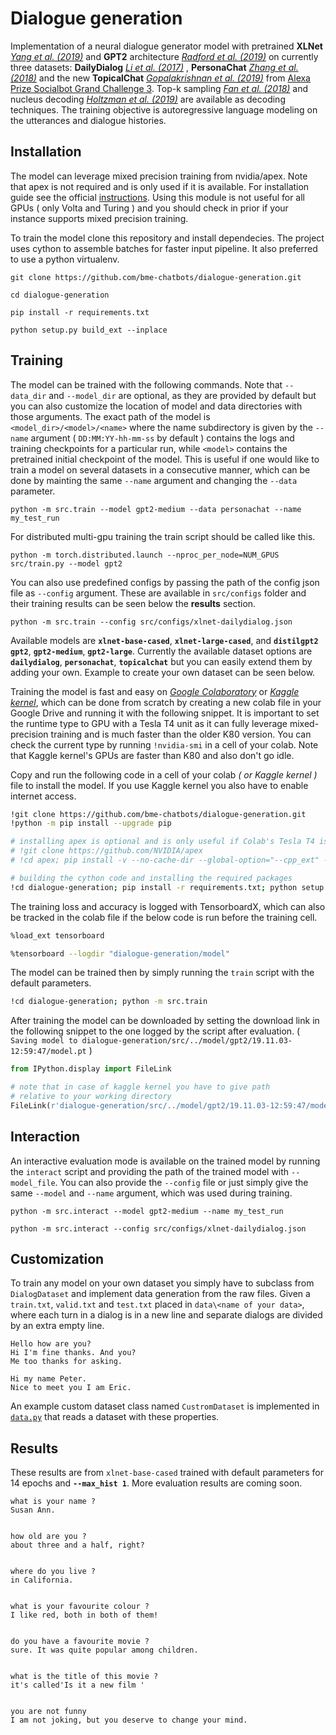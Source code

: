 # Dialogue generation

Implementation of a neural dialogue generator model with pretrained **XLNet**  *[Yang et al. (2019)](https://arxiv.org/pdf/1906.08237.pdf)* and **GPT2** architecture *[Radford et al. (2019)](https://d4mucfpksywv.cloudfront.net/better-language-models/language-models.pdf)* on currently three datasets: **DailyDialog** *[Li et al. (2017)](https://arxiv.org/pdf/1710.03957.pdf)* , **PersonaChat** *[Zhang et al. (2018)](https://arxiv.org/pdf/1801.07243.pdf)* and the new **TopicalChat** *[Gopalakrishnan et al. (2019)](https://m.media-amazon.com/images/G/01/amazon.jobs/3079_Paper._CB1565131710_.pdf)* from [Alexa Prize Socialbot Grand Challenge 3](https://developer.amazon.com/blogs/alexa/post/30dc5515-3b9f-4ec2-8f2a-ac98254625c6/topical-chat-dataset-helps-researchers-address-hard-challenges-in-natural-conversation). Top-k sampling *[Fan et al. (2018)](https://arxiv.org/pdf/1904.09751.pdf)* and nucleus decoding *[Holtzman et al. (2019)](https://arxiv.org/pdf/1904.09751.pdf)* are available as decoding techniques. The training objective is autoregressive language modeling on the utterances and dialogue histories.

## Installation

The model can leverage mixed precision training from nvidia/apex. Note that apex is not required and is only used if it is available. For installation guide see the official [instructions](https://github.com/NVIDIA/apex). Using this module is not useful for all GPUs ( only Volta and Turing ) and you should check in prior if your instance supports mixed precision training.

To train the model clone this repository and install dependecies. The project uses cython to assemble batches for faster input pipeline. It also preferred to use a python virtualenv.

```console
git clone https://github.com/bme-chatbots/dialogue-generation.git

cd dialogue-generation

pip install -r requirements.txt

python setup.py build_ext --inplace
```

## Training

The model can be trained with the following commands. Note that `--data_dir` and `--model_dir` are optional, as they are provided by default but you can also customize the location of model and data directories with those arguments. The exact path of the model is `<model_dir>/<model>/<name>` where the name subdirectory is given by the `--name` argument ( `DD:MM:YY-hh-mm-ss` by default ) contains the logs and training checkpoints for a particular run, while `<model>` contains the pretrained initial checkpoint of the model. This is useful if one would like to train a model on several datasets in a consecutive manner, which can be done by mainting the same `--name` argument and changing the `--data` parameter.

```console
python -m src.train --model gpt2-medium --data personachat --name my_test_run
```

For distributed multi-gpu training the train script should be called like this.

```console
python -m torch.distributed.launch --nproc_per_node=NUM_GPUS src/train.py --model gpt2
```

You can also use predefined configs by passing the path of the config json file as `--config` argument. These are available in `src/configs` folder and their training results can be seen below the **results** section.

```console
python -m src.train --config src/configs/xlnet-dailydialog.json
```

Available models are **`xlnet-base-cased`**, **`xlnet-large-cased`**, and **`distilgpt2`** **`gpt2`**, **`gpt2-medium`**, **`gpt2-large`**. Currently the available dataset options are **`dailydialog`**, **`personachat`**, **`topicalchat`** but you can easily extend them by adding your own. Example to create your own dataset can be seen below.

Training the model is fast and easy on *[Google Colaboratory](https://colab.research.google.com/notebooks/welcome.ipynb)* or *[Kaggle kernel](https://www.kaggle.com/kernels)*, which can be done from scratch by creating a new colab file in your Google Drive and running it with the following snippet. It is important to set the runtime type to GPU with a Tesla T4 unit as it can fully leverage mixed-precision training and is much faster than the older K80 version. You can check the current type by running `!nvidia-smi` in a cell of your colab. Note that Kaggle kernel's GPUs are faster than K80 and also don't go idle.

Copy and run the following code in a cell of your colab *( or Kaggle kernel )* file to install the model. If you use Kaggle kernel you also have to enable internet access.

```bash
!git clone https://github.com/bme-chatbots/dialogue-generation.git
!python -m pip install --upgrade pip

# installing apex is optional and is only useful if Colab's Tesla T4 is used
# !git clone https://github.com/NVIDIA/apex
# !cd apex; pip install -v --no-cache-dir --global-option="--cpp_ext" --global-option="--cuda_ext" .

# building the cython code and installing the required packages
!cd dialogue-generation; pip install -r requirements.txt; python setup.py build_ext --inplace
```

The training loss and accuracy is logged with TensorboardX, which can also be tracked in the colab file if the below code is run before the training cell.

```bash
%load_ext tensorboard
```

```bash
%tensorboard --logdir "dialogue-generation/model"
```

The model can be trained then by simply running the `train` script with the default parameters.

```bash
!cd dialogue-generation; python -m src.train
```

After training the model can be downloaded by setting the download link in the following snippet to the one logged by the script after evaluation. ( `Saving model to dialogue-generation/src/../model/gpt2/19.11.03-12:59:47/model.pt` )

```python
from IPython.display import FileLink

# note that in case of kaggle kernel you have to give path
# relative to your working directory
FileLink(r'dialogue-generation/src/../model/gpt2/19.11.03-12:59:47/model.pt')
```

## Interaction

An interactive evaluation mode is available on the trained model by running the `interact` script and providing the path of the trained model with `--model_file`. You can also provide the `--config` file or just simply give the same `--model` and `--name` argument, which was used during training.

```console
python -m src.interact --model gpt2-medium --name my_test_run
```

```console
python -m src.interact --config src/configs/xlnet-dailydialog.json
```

## Customization

To train any model on your own dataset you simply have to subclass from `DialogDataset` and implement data generation from the raw files. Given a `train.txt`, `valid.txt` and `test.txt` placed in `data\<name of your data>`, where each turn in a dialog is in a new line and separate dialogs are divided by an extra empty line.

```text
Hello how are you?
Hi I'm fine thanks. And you?
Me too thanks for asking.

Hi my name Peter.
Nice to meet you I am Eric.
```

An example custom dataset class named `CustromDataset` is implemented in [`data.py`](https://github.com/bme-chatbots/dialogue-generation/blob/05a140b39bf8fb5b12ebb5f7f9f77e56f38ce752/src/data.py#L954) that reads a dataset with these properties.

## Results

These results are from `xlnet-base-cased` trained with default parameters for 14 epochs and **`--max_hist 1`**. More evaluation results are coming soon.

```text
what is your name ?
Susan Ann.


how old are you ?
about three and a half, right?


where do you live ?
in California.


what is your favourite colour ?
I like red, both in both of them!


do you have a favourite movie ?
sure. It was quite popular among children.


what is the title of this movie ?
it's called'Is it a new film '


you are not funny
I am not joking, but you deserve to change your mind.
```
